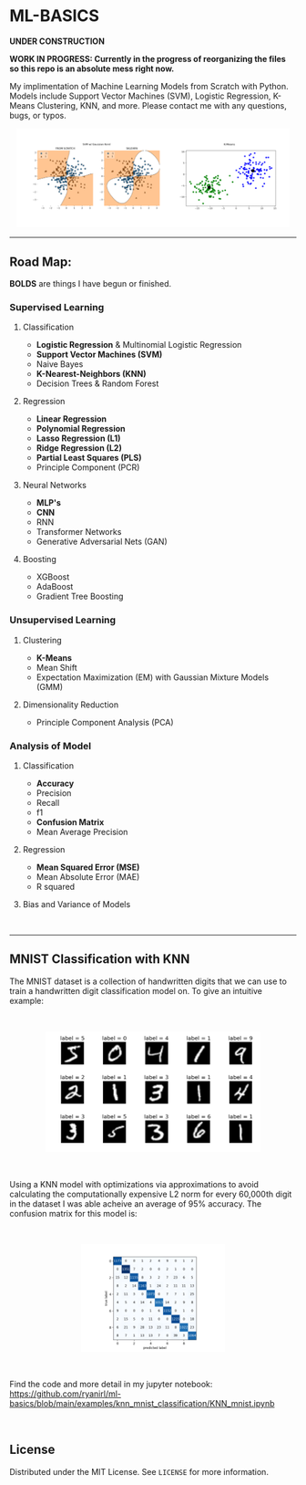 # ML-BASICS

**UNDER CONSTRUCTION**

**WORK IN PROGRESS: Currently in the progress of reorganizing the files so this
repo is an absolute mess right now.**

My implimentation of Machine Learning Models from Scratch with Python. Models
include Support Vector Machines (SVM), Logistic Regression, K-Means Clustering,
KNN, and more. Please contact me with any questions, bugs, or typos.


<p align="center">
 <img src="./img/new_preview.png" width="95%">
</p>

---

## Road Map:

**BOLDS** are things I have begun or finished.

### Supervised Learning
1. Classification
    - **Logistic Regression** & Multinomial Logistic Regression
    - **Support Vector Machines (SVM)**
    - Naive Bayes
    - **K-Nearest-Neighbors (KNN)**
    - Decision Trees & Random Forest
    
2. Regression
    - **Linear Regression**
    - **Polynomial Regression**
    - **Lasso Regression (L1)**
    - **Ridge Regression (L2)**
    - **Partial Least Squares (PLS)**
    - Principle Component (PCR)

3. Neural Networks
    - **MLP's**
    - **CNN**
    - RNN
    - Transformer Networks
    - Generative Adversarial Nets (GAN)

4. Boosting
    - XGBoost
    - AdaBoost
    - Gradient Tree Boosting
    

### Unsupervised Learning
1. Clustering
    - **K-Means**
    - Mean Shift
    - Expectation Maximization (EM) with Gaussian Mixture Models (GMM)

2. Dimensionality Reduction
    - Principle Component Analysis (PCA)
    
    
### Analysis of Model
1. Classification
    - **Accuracy**
    - Precision
    - Recall
    - f1
    - **Confusion Matrix**
    - Mean Average Precision

2. Regression
    - **Mean Squared Error (MSE)**
    - Mean Absolute Error (MAE)
    - R squared

3. Bias and Variance of Models


<br />

---


## MNIST Classification with KNN

The MNIST dataset is a collection of handwritten digits that we can use to
train a handwritten digit classification model on. To give an intuitive 
example: 

<br />

<p align="center">
 <img src="./img/mnist_classification_example.png" width="75%">
</p>

<br />

Using a KNN model with optimizations via approximations to avoid calculating the 
computationally expensive L2 norm for every 60,000th digit in the dataset I was able
acheive an average of 95% accuracy. The confusion matrix for this model is:

<br />

<p align="center">
 <img src="./img/mnist_confusion_matrix_knn.png" width="50%">
</p>

<br />

Find the code and more detail in my jupyter notebook: 
https://github.com/ryanirl/ml-basics/blob/main/examples/knn_mnist_classification/KNN_mnist.ipynb


<br />


<!-- LICENSE -->
## License

Distributed under the MIT License. See `LICENSE` for more information.


